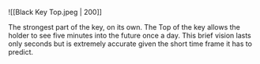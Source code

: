 ![[Black Key Top.jpeg | 200]]

The strongest part of the key, on its own.
The Top of the key allows the holder to see five minutes into the future once a day. This brief vision lasts only seconds but is extremely accurate given the short time frame it has to predict.
